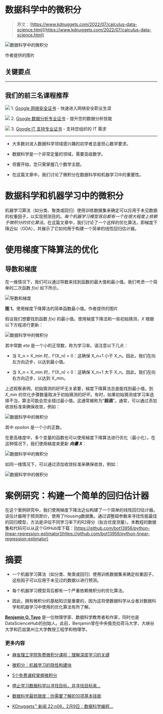 # 数据科学中的微积分

> 原文：[https://www.kdnuggets.com/2022/07/calculus-data-science.html](https://www.kdnuggets.com/2022/07/calculus-data-science.html)

![数据科学中的微积分](../Images/b53f709555b886e0d1eb385bb0816b22.png)

作者提供的图片

## 关键要点

* * *

## 我们的前三名课程推荐

![](../Images/0244c01ba9267c002ef39d4907e0b8fb.png) 1\. [Google 网络安全证书](https://www.kdnuggets.com/google-cybersecurity) - 快速进入网络安全职业生涯

![](../Images/e225c49c3c91745821c8c0368bf04711.png) 2\. [Google 数据分析专业证书](https://www.kdnuggets.com/google-data-analytics) - 提升您的数据分析技能

![](../Images/0244c01ba9267c002ef39d4907e0b8fb.png) 3\. [Google IT 支持专业证书](https://www.kdnuggets.com/google-itsupport) - 支持您组织的 IT 需求

* * *

+   大多数对进入数据科学领域感兴趣的初学者总是担心数学要求。

+   数据科学是一个非常定量的领域，需要高级数学。

+   但要开始，您只需掌握几个数学主题。

+   在这篇文章中，我们讨论了微积分在数据科学和机器学习中的重要性。

# 数据科学和机器学习中的微积分

机器学习算法（如分类、聚类或回归）使用训练数据集来确定可以应用于未见数据的权重因子，以实现预测目的。*每个机器学习模型背后都有一个在很大程度上依赖于微积分的优化算法*。在这篇文章中，我们讨论了一个这样的优化算法，即梯度下降近似（GDA），并展示了它如何用于构建一个简单的线性回归估计器。

# 使用梯度下降算法的优化

## 导数和梯度

在一维情况下，我们可以通过导数来找到函数的最大值和最小值。我们考虑一个简单的二次函数 *f(x)* 如下所示。

![导数和梯度](../Images/4be1b6bf18fe0f89c56058803fb33299.png)

**图 1**。使用梯度下降算法的简单函数最小值。作者提供的图片

假设我们想要找到函数 *f(x)* 的最小值。使用梯度下降法和一些初始猜测，*X* 根据以下方程进行更新：

![数据科学中的微积分](../Images/3b9e2ec61be6602d1cb4dd30d0f4f61a.png)

其中常数 *eta* 是一个小的正常数，称为学习率。请注意以下几点：

+   当 X_n > X_min 时，f’(X_n) > 0：这确保 X_n+1 小于 X_n。因此，我们在向左方向迈步，以达到最小值。

+   当 X_n < X_min 时，f’(X_n) < 0：这确保 X_n+1 大于 X_n。因此，我们在向右方向迈步，以达到 X_min。

上述观察表明，初始猜测的好坏无关紧要，梯度下降算法总是能找到最小值。到 *X_min* 的优化步骤数量取决于初始猜测的好坏。有时，如果初始猜测或学习率选择不当，算法可能会完全错过最小值。这通常被称为“**超调**”。通常，可以通过添加收敛标准来确保收敛，例如：

![数据科学中的微积分](../Images/06db7984e89f09bcd9915595262f1544.png)

其中 *epsilon* 是一个小的正数。

在更高维度中，多个变量的函数也可以使用梯度下降算法进行优化（最小化）。在这种情况下，我们使用梯度来更新 ***向量 X***：

![数据科学中的微积分](../Images/bc98df5571ccc52eae4e92c8838cbd0c.png)

如同一维情况下，可以通过添加收敛标准来确保收敛，例如：

![数据科学中的微积分](../Images/0c017e59bbf9073cdab269ea46a351c6.png)

# 案例研究：构建一个简单的回归估计器

在这个案例研究中，我们使用梯度下降法近似构建了一个简单的线性回归估计器。该估计器用于预测房价，使用了Housing数据集。通过调整超参数来寻找性能最佳的回归模型，方法是评估不同学习率下的R2得分（拟合优度测量）。本教程的数据集和代码可以从这个GitHub库下载：[https://github.com/bot13956/python-linear-regression-estimator](https://github.com/bot13956/python-linear-regression-estimator)

# 摘要

+   一个机器学习算法（如分类、聚类或回归）使用训练数据集来确定权重因子，这些因子可以应用于未见过的数据以进行预测。

+   每个机器学习模型背后都有一个严重依赖微积分的优化算法。

+   因此，拥有微积分的基础知识是重要的，因为这将使数据科学从业者对数据科学和机器学习中使用的优化算法有所了解。

**[Benjamin O. Tayo](https://www.linkedin.com/in/benjamin-o-tayo-ph-d-a2717511/)** 是一位物理学家、数据科学教育者和作家，同时也是DataScienceHub的创始人。此前，Benjamin曾在中央俄克拉荷马大学、大峡谷大学和匹兹堡州立大学教授工程学和物理学。

### 更多内容

+   [麻省理工学院免费微积分课程：理解深度学习的关键](https://www.kdnuggets.com/2020/07/free-mit-courses-calculus-key-deep-learning.html)

+   [微积分：机器学习的隐性构建块](https://www.kdnuggets.com/2022/02/mlm-hidden-building-block-machine-learning.html)

+   [5个免费课程掌握微积分](https://www.kdnuggets.com/2022/10/5-free-courses-master-calculus.html)

+   [停止学习数据科学以寻找目标，并寻找目标来…](https://www.kdnuggets.com/2021/12/stop-learning-data-science-find-purpose.html)

+   [数据科学最低限度：你需要了解的10项基本技能](https://www.kdnuggets.com/2020/10/data-science-minimum-10-essential-skills.html)

+   [KDnuggets™ 新闻 22:n06，2月9日：数据科学编程…](https://www.kdnuggets.com/2022/n06.html)

